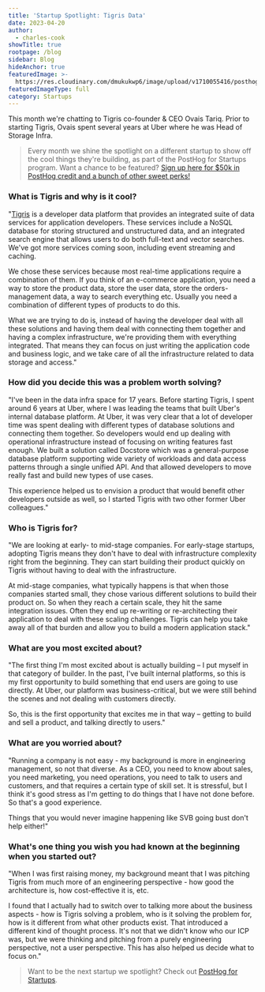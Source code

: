 ```yaml
---
title: 'Startup Spotlight: Tigris Data'
date: 2023-04-20
author:
  - charles-cook
showTitle: true
rootpage: /blog
sidebar: Blog
hideAnchor: true
featuredImage: >-
  https://res.cloudinary.com/dmukukwp6/image/upload/v1710055416/posthog.com/contents/images/blog/spotlight_tigris.png
featuredImageType: full
category: Startups
---
```


This month we're chatting to Tigris co-founder & CEO Ovais Tariq. Prior to starting Tigris, Ovais spent several years at Uber where he was Head of Storage Infra.

> Every month we shine the spotlight on a different startup to show off the cool things they're building, as part of the PostHog for Startups program. Want a chance to be featured? [Sign up here for $50k in PostHog credit and a bunch of other sweet perks!](/startups) 

### What is Tigris and why is it cool?

"[Tigris](https://www.tigrisdata.com/) is a developer data platform that provides an integrated suite of data services for application developers. These services include a NoSQL database for storing structured and unstructured data, and an integrated search engine that allows users to do both full-text and vector searches. We've got more services coming soon, including event streaming and caching.

We chose these services because most real-time applications require a combination of them. If you think of an e-commerce application, you need a way to store the product data, store the user data, store the orders-management data, a way to search everything etc. Usually you need a combination of different types of products to do this. 

What we are trying to do is, instead of having the developer deal with all these solutions and having them deal with connecting them together and having a complex infrastructure, we're providing them with everything integrated. That means they can focus on just writing the application code and business logic, and we take care of all the infrastructure related to data storage and access."

### How did you decide this was a problem worth solving?

"I've been in the data infra space for 17 years. Before starting Tigris, I spent around 6 years at Uber, where I was leading the teams that built Uber's internal database platform. At Uber, it was very clear that a lot of developer time was spent dealing with different types of database solutions and connecting them together. So developers would end up dealing with operational infrastructure instead of focusing on writing features fast enough. We built a solution called Docstore which was a general-purpose database platform supporting wide variety of workloads and data access patterns through a single unified API. And that allowed developers to move really fast and build new types of use cases. 

This experience helped us to envision a product that would benefit other developers outside as well, so I started Tigris with two other former Uber colleagues."

### Who is Tigris for?

"We are looking at early- to mid-stage companies. For early-stage startups, adopting Tigris means they don't have to deal with infrastructure complexity right from the beginning. They can start building their product quickly on Tigris without having to deal with the infrastructure. 

At mid-stage companies, what typically happens is that when those companies started small, they chose various different solutions to build their product on. So when they reach a certain scale, they hit the same integration issues. Often they end up re-writing or re-architecting their application to deal with these scaling challenges. Tigris can help you take away all of that burden and allow you to build a modern application stack."

### What are you most excited about?

"The first thing I'm most excited about is actually building – I put myself in that category of builder. In the past, I've built internal platforms, so this is my first opportunity to build something that end users are going to use directly. At Uber, our platform was business-critical, but we were still behind the scenes and not dealing with customers directly. 

So, this is the first opportunity that excites me in that way – getting to build and sell a product, and talking directly to users."

### What are you worried about?

"Running a company is not easy - my background is more in engineering management, so not that diverse. As a CEO, you need to know about sales, you need marketing, you need operations, you need to talk to users and customers, and that requires a certain type of skill set. It is stressful, but I think it's good stress as I'm getting to do things that I have not done before. So that's a good experience.

Things that you would never imagine happening like SVB going bust don't help either!"

### What's one thing you wish you had known at the beginning when you started out?

"When I was first raising money, my background meant that I was pitching Tigris from much more of an engineering perspective - how good the architecture is, how cost-effective it is, etc. 

I found that I actually had to switch over to talking more about the business aspects - how is Tigris solving a problem, who is it solving the problem for, how is it different from what other products exist. That introduced a different kind of thought process. It's not that we didn't know who our ICP was, but we were thinking and pitching from a purely engineering perspective, not a user perspective. This has also helped us decide what to focus on." 

> Want to be the next startup we spotlight? Check out [PostHog for Startups](/startups).
